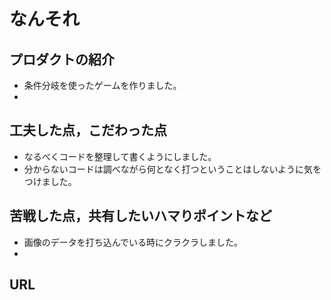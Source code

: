 # なんそれ

## プロダクトの紹介

- 条件分岐を使ったゲームを作りました。
- 

## 工夫した点，こだわった点

- なるべくコードを整理して書くようにしました。
- 分からないコードは調べながら何となく打つということはしないように気をつけました。

## 苦戦した点，共有したいハマりポイントなど

- 画像のデータを打ち込んでいる時にクラクラしました。
- 

## URL